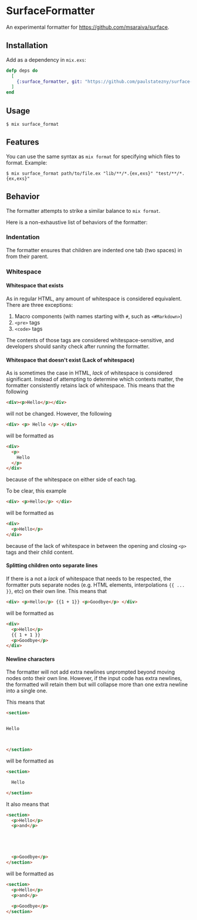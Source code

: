 # SurfaceFormatter

An experimental formatter for https://github.com/msaraiva/surface.

## Installation

Add as a dependency in `mix.exs`:

```elixir
defp deps do
  [
    {:surface_formatter, git: "https://github.com/paulstatezny/surface-formatter.git", tag: "master"}
  ]
end
```

## Usage

```
$ mix surface_format
```

## Features

You can use the same syntax as `mix format` for specifying which files to format. Example:

```
$ mix surface_format path/to/file.ex "lib/**/*.{ex,exs}" "test/**/*.{ex,exs}"
```

## Behavior

The formatter attempts to strike a similar balance to `mix format`.

Here is a non-exhaustive list of behaviors of the formatter:

### Indentation

The formatter ensures that children are indented one tab (two spaces) in from their parent.

### Whitespace

#### Whitespace that exists

As in regular HTML, any amount of whitespace is considered equivalent. There are three exceptions:

1. Macro components (with names starting with `#`, such as `<#Markdown>`)
2. `<pre>` tags
3. `<code>` tags

The contents of those tags are considered whitespace-sensitive, and developers
should sanity check after running the formatter.

#### Whitespace that doesn't exist (Lack of whitespace)

As is sometimes the case in HTML, _lack_ of whitespace is considered
significant.  Instead of attempting to determine which contexts matter, the
formatter consistently retains lack of whitespace. This means that the following

```html
<div><p>Hello</p></div>
```

will not be changed. However, the following

```html
<div> <p> Hello </p> </div>
```

will be formatted as

```html
<div>
  <p>
    Hello
  </p>
</div>
```

because of the whitespace on either side of each tag.

To be clear, this example

```html
<div> <p>Hello</p> </div>
```

will be formatted as

```html
<div>
  <p>Hello</p>
</div>
```

because of the lack of whitespace in between the opening and closing `<p>` tags
and their child content.

#### Splitting children onto separate lines

If there is a not a _lack_ of whitespace that needs to be respected,
the formatter puts separate nodes (e.g. HTML elements, interpolations `{{ ... }}`, etc)
on their own line. This means that

```html
<div> <p>Hello</p> {{1 + 1}} <p>Goodbye</p> </div>
```

will be formatted as

```html
<div>
  <p>Hello</p>
  {{ 1 + 1 }}
  <p>Goodbye</p>
</div>
```

#### Newline characters

The formatter will not add extra newlines unprompted beyond moving nodes onto their own line.
However, if the input code has extra newlines, the formatted will retain them but will collapse
more than one extra newline into a single one.

This means that

```html
<section>


Hello



</section>
```

will be formatted as

```html
<section>

  Hello

</section>
```

It also means that

```html
<section>
  <p>Hello</p>
  <p>and</p>





  <p>Goodbye</p>
</section>
```

will be formatted as

```html
<section>
  <p>Hello</p>
  <p>and</p>

  <p>Goodbye</p>
</section>
```
